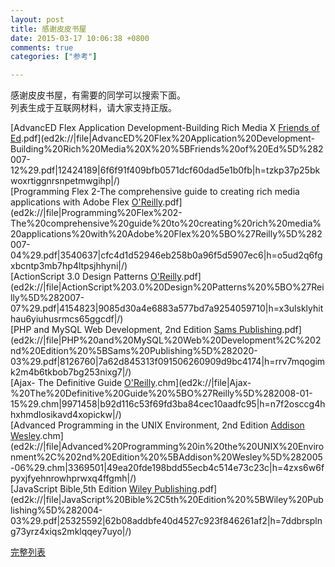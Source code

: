 ```yaml
---
layout: post
title: 感谢皮皮书屋
date: 2015-03-17 10:06:38 +0800
comments: true
categories: ["参考"]

---
```


感谢皮皮书屋，有需要的同学可以搜索下面。  
列表生成于互联网材料，请大家支持正版。


<!-- more -->


[AdvancED Flex Application Development-Building Rich Media X [Friends of Ed](2007-12).pdf](ed2k://|file|AdvancED%20Flex%20Application%20Development-Building%20Rich%20Media%20X%20%5BFriends%20of%20Ed%5D%282007-12%29.pdf|12424189|6f6f91f409bfb0571dcf60dad5e1b0fb|h=tzkp37p25bkwoxrtiggnrsnpetmwgihp|/)  
[Programming Flex 2-The comprehensive guide to creating rich media applications with Adobe Flex [O'Reilly](2007-04).pdf](ed2k://|file|Programming%20Flex%202-The%20comprehensive%20guide%20to%20creating%20rich%20media%20applications%20with%20Adobe%20Flex%20%5BO%27Reilly%5D%282007-04%29.pdf|3540637|cfc4d1d52946eb258b0a96f5d5907ec6|h=o5ud2q6fgxbcntp3mb7hp4ltpsjhhyni|/)  
[ActionScript 3.0 Design Patterns [O'Reilly](2007-07).pdf](ed2k://|file|ActionScript%203.0%20Design%20Patterns%20%5BO%27Reilly%5D%282007-07%29.pdf|4154823|9085d30a4e6883a577bd7a9254059710|h=x3ulsklyhithau6yiuhusrmcs65ggcdf|/)  
[PHP and MySQL Web Development, 2nd Edition [Sams Publishing](2020-03).pdf](ed2k://|file|PHP%20and%20MySQL%20Web%20Development%2C%202nd%20Edition%20%5BSams%20Publishing%5D%282020-03%29.pdf|8126760|7a62d845313f091506260909d9bc4174|h=rrv7mqogimk2m4b6tkbob7bg253nixg7|/)  
[Ajax- The Definitive Guide [O'Reilly](2008-01-15).chm](ed2k://|file|Ajax-%20The%20Definitive%20Guide%20%5BO%27Reilly%5D%282008-01-15%29.chm|9971458|b92d116c53f69fd3ba84cec10aadfc95|h=n7f2osccg4hhxhmdlosikavd4xopickw|/)  
[Advanced Programming in the UNIX Environment, 2nd Edition [Addison Wesley](2005-06).chm](ed2k://|file|Advanced%20Programming%20in%20the%20UNIX%20Environment%2C%202nd%20Edition%20%5BAddison%20Wesley%5D%282005-06%29.chm|3369501|49ea20fde198bdd55ecb4c514e73c23c|h=4zxs6w6fpyxjfyehnrowhprwxq4ffgmh|/)  
[JavaScript Bible,5th Edition [Wiley Publishing](2004-03).pdf](ed2k://|file|JavaScript%20Bible%2C5th%20Edition%20%5BWiley%20Publishing%5D%282004-03%29.pdf|25325592|62b08addbfe40d4527c923f846261af2|h=7ddbrsplng73yrz4xiqs2mklqqey7uyo|/)  


[完整列表](/pp)
